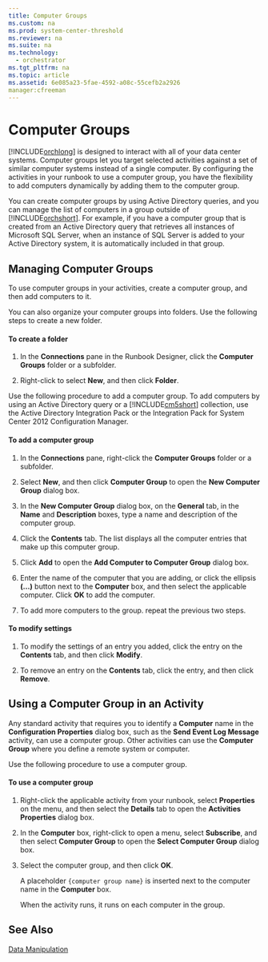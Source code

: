 ```yaml
---
title: Computer Groups
ms.custom: na
ms.prod: system-center-threshold
ms.reviewer: na
ms.suite: na
ms.technology: 
  - orchestrator
ms.tgt_pltfrm: na
ms.topic: article
ms.assetid: 6e085a23-5fae-4592-a08c-55cefb2a2926
manager:cfreeman
---
```

# Computer Groups
[!INCLUDE[orchlong](../../orch/deploy//orchlong_md.md)] is designed to interact with all of your data center systems. Computer groups let you target selected activities against a set of similar computer systems instead of a single computer. By configuring the activities in your runbook to use a computer group, you have the flexibility to add computers dynamically by adding them to the computer group.  
  
You can create computer groups by using Active Directory queries, and you can manage the list of computers in a group outside of [!INCLUDE[orchshort](../../om/manage//orchshort_md.md)]. For example, if you have a computer group that is created from an Active Directory query that retrieves all instances of Microsoft SQL Server, when an instance of SQL Server is added to your Active Directory system, it is automatically included in that group.  
  
## Managing Computer Groups  
To use computer groups in your activities, create a computer group, and then add computers to it.  
  
You can also organize your computer groups into folders. Use the following steps to create a new folder.  
  
#### To create a folder  
  
1.  In the **Connections** pane in the Runbook Designer, click the **Computer Groups** folder or a subfolder.  
  
2.  Right\-click to select **New**, and then click **Folder**.  
  
Use the following procedure to add a computer group. To add computers by using an Active Directory query or a [!INCLUDE[cm5short](../../orch/manage//cm5short_md.md)] collection, use the Active Directory Integration Pack or the Integration Pack for System Center 2012 Configuration Manager.  
  
#### To add a computer group  
  
1.  In the **Connections** pane, right\-click the **Computer Groups** folder or a subfolder.  
  
2.  Select **New**, and then click **Computer Group** to open the **New Computer Group** dialog box.  
  
3.  In the **New Computer Group** dialog box, on the **General** tab, in the **Name** and **Description** boxes, type a name and description of the computer group.  
  
4.  Click the **Contents** tab. The list displays all the computer entries that make up this computer group.  
  
5.  Click **Add** to open the **Add Computer to Computer Group** dialog box.  
  
6.  Enter the name of the computer that you are adding, or click the ellipsis **\(…\)** button next to the **Computer** box, and then select the applicable computer. Click **OK** to add the computer.  
  
7.  To add more computers to the group. repeat the previous two steps.  
  
#### To modify settings  
  
1.  To modify the settings of an entry you added, click the entry on the **Contents** tab, and then click **Modify**.  
  
2.  To remove an entry on the **Contents** tab, click the entry, and then click **Remove**.  
  
## Using a Computer Group in an Activity  
Any standard activity that requires you to identify a **Computer** name in the **Configuration Properties** dialog box, such as the **Send Event Log Message** activity, can use a computer group. Other activities can use the **Computer Group** where you define a remote system or computer.  
  
Use the following procedure to use a computer group.  
  
#### To use a computer group  
  
1.  Right\-click the applicable activity from your runbook, select **Properties** on the menu, and then select the **Details** tab to open the **Activities Properties** dialog box.  
  
2.  In the **Computer** box, right\-click to open a menu, select **Subscribe**, and then select **Computer Group** to open the **Select Computer Group** dialog box.  
  
3.  Select the computer group, and then click **OK**.  
  
    A placeholder `{computer group name}` is inserted next to the computer name in the **Computer** box.  
  
    When the activity runs, it runs on each computer in the group.  
  
## See Also  
[Data Manipulation](../../orch/manage/Data-Manipulation.md)  
  
